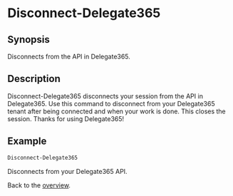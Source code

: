 # Disconnect-Delegate365

## Synopsis
Disconnects from the API in Delegate365.

## Description
Disconnect-Delegate365 disconnects your session from the API in Delegate365.
Use this command to disconnect from your Delegate365 tenant after being connected and when your work is done. This closes the session.
Thanks for using Delegate365!

## Example
```powershell
Disconnect-Delegate365
```
Disconnects from your Delegate365 API.

Back to the [overview](https://github.com/delegate365/PowerShell).
